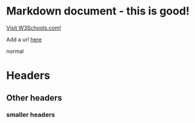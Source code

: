# Markdown document - this is good!

<a href="https://www.w3schools.com/">Visit W3Schools.com!</a>

Add a url [here](www.simon.com) 

normal

# Headers

## Other headers

### smaller headers
